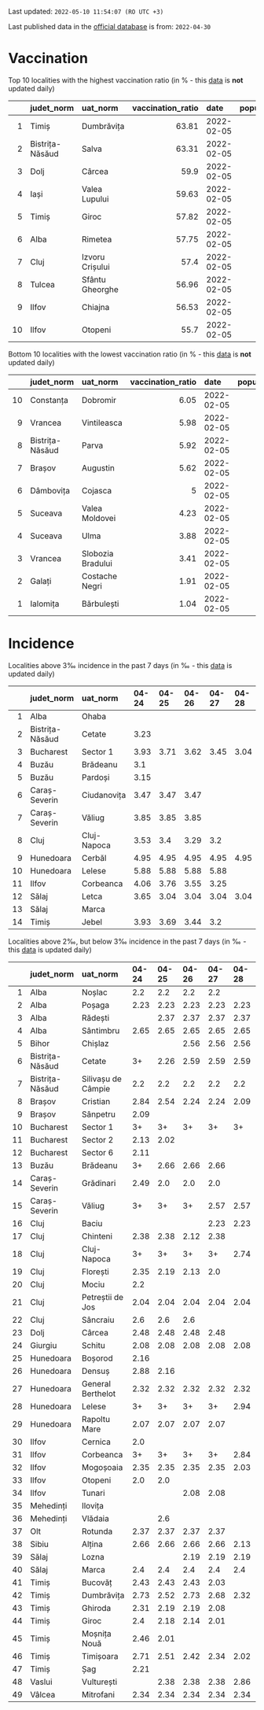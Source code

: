 Last updated: `2022-05-10 11:54:07 (RO UTC +3)`  
  
Last published data in the [official database](https://data.gov.ro/dataset/transparenta-covid) is from: `2022-04-30`
  
# Vaccination  
Top 10 localities with the highest vaccination ratio (in % - this [data](https://vaccinare-covid.gov.ro/situatia-vaccinarii-in-romania/) is **not** updated daily)  
  
|    | judet_norm      | uat_norm        |   vaccination_ratio | date       |   population |   dose_1 |
|---:|:----------------|:----------------|--------------------:|:-----------|-------------:|---------:|
|  1 | Timiș           | Dumbrăvița      |               63.81 | 2022-02-05 |        14668 |     9360 |
|  2 | Bistrița-Năsăud | Salva           |               63.31 | 2022-02-05 |         2753 |     1743 |
|  3 | Dolj            | Cârcea          |               59.9  | 2022-02-05 |         2838 |     1700 |
|  4 | Iași            | Valea Lupului   |               59.63 | 2022-02-05 |        10086 |     6014 |
|  5 | Timiș           | Giroc           |               57.82 | 2022-02-05 |        17954 |    10381 |
|  6 | Alba            | Rimetea         |               57.75 | 2022-02-05 |         1013 |      585 |
|  7 | Cluj            | Izvoru Crișului |               57.4  | 2022-02-05 |         1479 |      849 |
|  8 | Tulcea          | Sfântu Gheorghe |               56.96 | 2022-02-05 |          783 |      446 |
|  9 | Ilfov           | Chiajna         |               56.53 | 2022-02-05 |        28196 |    15939 |
| 10 | Ilfov           | Otopeni         |               55.7  | 2022-02-05 |        18314 |    10201 |
  
Bottom 10 localities with the lowest vaccination ratio (in % - this [data](https://vaccinare-covid.gov.ro/situatia-vaccinarii-in-romania/) is **not** updated daily)  
  
|    | judet_norm      | uat_norm          |   vaccination_ratio | date       |   population |   dose_1 |
|---:|:----------------|:------------------|--------------------:|:-----------|-------------:|---------:|
| 10 | Constanța       | Dobromir          |                6.05 | 2022-02-05 |         3702 |      224 |
|  9 | Vrancea         | Vintileasca       |                5.98 | 2022-02-05 |         1940 |      116 |
|  8 | Bistrița-Năsăud | Parva             |                5.92 | 2022-02-05 |         2585 |      153 |
|  7 | Brașov          | Augustin          |                5.62 | 2022-02-05 |         2116 |      119 |
|  6 | Dâmbovița       | Cojasca           |                5    | 2022-02-05 |         8975 |      449 |
|  5 | Suceava         | Valea Moldovei    |                4.23 | 2022-02-05 |         4680 |      198 |
|  4 | Suceava         | Ulma              |                3.88 | 2022-02-05 |         2242 |       87 |
|  3 | Vrancea         | Slobozia Bradului |                3.41 | 2022-02-05 |         8807 |      300 |
|  2 | Galați          | Costache Negri    |                1.91 | 2022-02-05 |         2727 |       52 |
|  1 | Ialomița        | Bărbulești        |                1.04 | 2022-02-05 |         7599 |       79 |
  
# Incidence  
Localities above 3‰ incidence in the past 7 days (in ‰ - this [data](https://data.gov.ro/dataset/transparenta-covid) is updated daily)  
  
|    | judet_norm      | uat_norm    | 04-24   | 04-25   | 04-26   | 04-27   | 04-28   | 04-29   | 04-30   |
|---:|:----------------|:------------|:--------|:--------|:--------|:--------|:--------|:--------|:--------|
|  1 | Alba            | Ohaba       |         |         |         |         |         |         | 3.44    |
|  2 | Bistrița-Năsăud | Cetate      | 3.23    |         |         |         |         |         |         |
|  3 | Bucharest       | Sector 1    | 3.93    | 3.71    | 3.62    | 3.45    | 3.04    |         |         |
|  4 | Buzău           | Brădeanu    | 3.1     |         |         |         |         |         |         |
|  5 | Buzău           | Pardoși     | 3.15    |         |         |         |         |         |         |
|  6 | Caraș-Severin   | Ciudanovița | 3.47    | 3.47    | 3.47    |         |         |         |         |
|  7 | Caraș-Severin   | Văliug      | 3.85    | 3.85    | 3.85    |         |         |         |         |
|  8 | Cluj            | Cluj-Napoca | 3.53    | 3.4     | 3.29    | 3.2     |         |         |         |
|  9 | Hunedoara       | Cerbăl      | 4.95    | 4.95    | 4.95    | 4.95    | 4.95    | 4.95    | 4.95    |
| 10 | Hunedoara       | Lelese      | 5.88    | 5.88    | 5.88    | 5.88    |         |         |         |
| 11 | Ilfov           | Corbeanca   | 4.06    | 3.76    | 3.55    | 3.25    |         |         |         |
| 12 | Sălaj           | Letca       | 3.65    | 3.04    | 3.04    | 3.04    | 3.04    | 3.04    | 3.04    |
| 13 | Sălaj           | Marca       |         |         |         |         |         |         | 3.2     |
| 14 | Timiș           | Jebel       | 3.93    | 3.69    | 3.44    | 3.2     |         |         |         |
  
Localities above 2‰, but below 3‰ incidence in the past 7 days (in ‰ - this [data](https://data.gov.ro/dataset/transparenta-covid) is updated daily)  
  
|    | judet_norm      | uat_norm           | 04-24   | 04-25   | 04-26   | 04-27   | 04-28   | 04-29   | 04-30   |
|---:|:----------------|:-------------------|:--------|:--------|:--------|:--------|:--------|:--------|:--------|
|  1 | Alba            | Noșlac             | 2.2     | 2.2     | 2.2     | 2.2     |         |         |         |
|  2 | Alba            | Poșaga             | 2.23    | 2.23    | 2.23    | 2.23    | 2.23    |         |         |
|  3 | Alba            | Rădești            |         | 2.37    | 2.37    | 2.37    | 2.37    | 2.37    | 2.37    |
|  4 | Alba            | Sântimbru          | 2.65    | 2.65    | 2.65    | 2.65    | 2.65    |         |         |
|  5 | Bihor           | Chișlaz            |         |         | 2.56    | 2.56    | 2.56    | 2.56    | 2.88    |
|  6 | Bistrița-Năsăud | Cetate             | 3+      | 2.26    | 2.59    | 2.59    | 2.59    | 2.59    | 2.59    |
|  7 | Bistrița-Năsăud | Silivașu de Câmpie | 2.2     | 2.2     | 2.2     | 2.2     | 2.2     | 2.2     | 2.2     |
|  8 | Brașov          | Cristian           | 2.84    | 2.54    | 2.24    | 2.24    | 2.09    |         |         |
|  9 | Brașov          | Sânpetru           | 2.09    |         |         |         |         |         |         |
| 10 | Bucharest       | Sector 1           | 3+      | 3+      | 3+      | 3+      | 3+      | 2.96    | 2.76    |
| 11 | Bucharest       | Sector 2           | 2.13    | 2.02    |         |         |         |         |         |
| 12 | Bucharest       | Sector 6           | 2.11    |         |         |         |         |         |         |
| 13 | Buzău           | Brădeanu           | 3+      | 2.66    | 2.66    | 2.66    |         |         |         |
| 14 | Caraș-Severin   | Grădinari          | 2.49    | 2.0     | 2.0     | 2.0     |         |         |         |
| 15 | Caraș-Severin   | Văliug             | 3+      | 3+      | 3+      | 2.57    | 2.57    |         |         |
| 16 | Cluj            | Baciu              |         |         |         | 2.23    | 2.23    | 2.45    | 2.3     |
| 17 | Cluj            | Chinteni           | 2.38    | 2.38    | 2.12    | 2.38    |         |         |         |
| 18 | Cluj            | Cluj-Napoca        | 3+      | 3+      | 3+      | 3+      | 2.74    | 2.7     | 2.52    |
| 19 | Cluj            | Florești           | 2.35    | 2.19    | 2.13    | 2.0     |         |         |         |
| 20 | Cluj            | Mociu              | 2.2     |         |         |         |         |         |         |
| 21 | Cluj            | Petreștii de Jos   | 2.04    | 2.04    | 2.04    | 2.04    | 2.04    | 2.04    |         |
| 22 | Cluj            | Sâncraiu           | 2.6     | 2.6     | 2.6     |         |         |         |         |
| 23 | Dolj            | Cârcea             | 2.48    | 2.48    | 2.48    | 2.48    |         |         |         |
| 24 | Giurgiu         | Schitu             | 2.08    | 2.08    | 2.08    | 2.08    | 2.08    | 2.08    | 2.08    |
| 25 | Hunedoara       | Boșorod            | 2.16    |         |         |         |         |         |         |
| 26 | Hunedoara       | Densuș             | 2.88    | 2.16    |         |         |         |         |         |
| 27 | Hunedoara       | General Berthelot  | 2.32    | 2.32    | 2.32    | 2.32    | 2.32    | 2.32    | 2.32    |
| 28 | Hunedoara       | Lelese             | 3+      | 3+      | 3+      | 3+      | 2.94    |         |         |
| 29 | Hunedoara       | Rapoltu Mare       | 2.07    | 2.07    | 2.07    | 2.07    |         |         |         |
| 30 | Ilfov           | Cernica            | 2.0     |         |         |         |         |         |         |
| 31 | Ilfov           | Corbeanca          | 3+      | 3+      | 3+      | 3+      | 2.84    | 2.34    | 2.13    |
| 32 | Ilfov           | Mogoșoaia          | 2.35    | 2.35    | 2.35    | 2.35    | 2.03    |         |         |
| 33 | Ilfov           | Otopeni            | 2.0     | 2.0     |         |         |         |         |         |
| 34 | Ilfov           | Tunari             |         |         | 2.08    | 2.08    |         |         |         |
| 35 | Mehedinți       | Ilovița            |         |         |         |         |         | 2.36    | 2.36    |
| 36 | Mehedinți       | Vlădaia            |         | 2.6     |         |         |         |         |         |
| 37 | Olt             | Rotunda            | 2.37    | 2.37    | 2.37    | 2.37    |         |         |         |
| 38 | Sibiu           | Alțina             | 2.66    | 2.66    | 2.66    | 2.66    | 2.13    |         |         |
| 39 | Sălaj           | Lozna              |         |         | 2.19    | 2.19    | 2.19    | 2.19    | 2.19    |
| 40 | Sălaj           | Marca              | 2.4     | 2.4     | 2.4     | 2.4     | 2.4     | 2.0     | 3+      |
| 41 | Timiș           | Bucovăț            | 2.43    | 2.43    | 2.43    | 2.03    |         |         |         |
| 42 | Timiș           | Dumbrăvița         | 2.73    | 2.52    | 2.73    | 2.68    | 2.32    | 2.32    | 2.37    |
| 43 | Timiș           | Ghiroda            | 2.31    | 2.19    | 2.19    | 2.08    |         |         |         |
| 44 | Timiș           | Giroc              | 2.4     | 2.18    | 2.14    | 2.01    |         |         |         |
| 45 | Timiș           | Moșnița Nouă       | 2.46    | 2.01    |         |         |         |         |         |
| 46 | Timiș           | Timișoara          | 2.71    | 2.51    | 2.42    | 2.34    | 2.02    |         |         |
| 47 | Timiș           | Șag                | 2.21    |         |         |         |         |         |         |
| 48 | Vaslui          | Vulturești         |         | 2.38    | 2.38    | 2.38    | 2.86    | 2.86    | 2.86    |
| 49 | Vâlcea          | Mitrofani          | 2.34    | 2.34    | 2.34    | 2.34    | 2.34    |         |         |